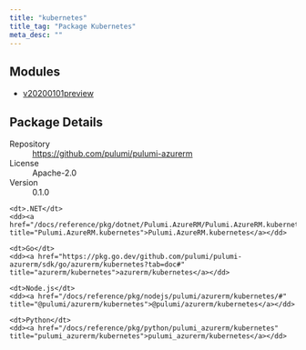 ```yaml
---
title: "kubernetes"
title_tag: "Package Kubernetes"
meta_desc: ""
---
```


<!-- WARNING: this file was generated by Pulumi Docs Generator. -->
<!-- Do not edit by hand unless you're certain you know what you are doing! -->



<h2 id="modules">Modules</h2>
<ul class="api">
    <li><a href="v20200101preview/" title="v20200101preview"><span class="symbol module"></span>v20200101preview</a></li>
</ul>

<h2 id="package-details">Package Details</h2>
<dl class="package-details">
	<dt>Repository</dt>
	<dd><a href="https://github.com/pulumi/pulumi-azurerm">https://github.com/pulumi/pulumi-azurerm</a></dd>
	<dt>License</dt>
	<dd>Apache-2.0</dd>
	<dt>Version</dt>
	<dd>0.1.0</dd>
</dl>



<dl class="tabular">

    <dt>.NET</dt>
    <dd><a href="/docs/reference/pkg/dotnet/Pulumi.AzureRM/Pulumi.AzureRM.kubernetes.html" title="Pulumi.AzureRM.kubernetes">Pulumi.AzureRM.kubernetes</a></dd>

    <dt>Go</dt>
    <dd><a href="https://pkg.go.dev/github.com/pulumi/pulumi-azurerm/sdk/go/azurerm/kubernetes?tab=doc#" title="azurerm/kubernetes">azurerm/kubernetes</a></dd>

    <dt>Node.js</dt>
    <dd><a href="/docs/reference/pkg/nodejs/pulumi/azurerm/kubernetes/#" title="@pulumi/azurerm/kubernetes">@pulumi/azurerm/kubernetes</a></dd>

    <dt>Python</dt>
    <dd><a href="/docs/reference/pkg/python/pulumi_azurerm/kubernetes" title="pulumi_azurerm/kubernetes">pulumi_azurerm/kubernetes</a></dd>

</dl>


